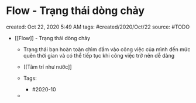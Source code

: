 ---
---

# Flow - Trạng thái dòng chảy

created: Oct 22, 2020 5:49 AM
tags: #created/2020/Oct/22
source: #TODO

- [[Flow]] - Trạng thái dòng chảy
    - Trạng thái bạn hoàn toàn chìm đắm vào công việc của mình đến mức quên thời gian và có thể tiếp tục khi công việc trở nên dễ dàng
    - [[Tâm trí như nước]]

    - Tags:
        - #2020-10
    -